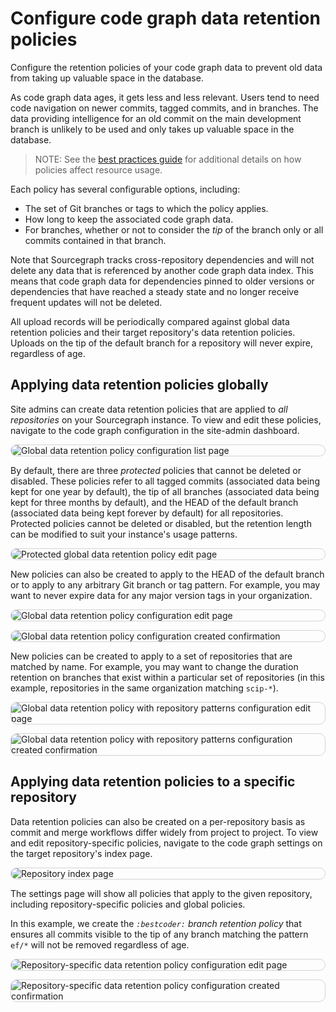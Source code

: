 # Configure code graph data retention policies

<style>
img.screenshot {
  display: block;
  margin: 1em auto;
  max-width: 600px;
  margin-bottom: 0.5em;
  border: 1px solid lightgrey;
  border-radius: 10px;
}
</style>

Configure the retention policies of your code graph data to prevent old data from taking up valuable space in the database.

As code graph data ages, it gets less and less relevant. Users tend to need code navigation on newer commits, tagged commits, and in branches. The data providing intelligence for an old commit on the main development branch is unlikely to be used and only takes up valuable space in the database.

> NOTE: See the [best practices guide](policies_best_practices.md) for additional details on how policies affect resource usage.

Each policy has several configurable options, including:

- The set of Git branches or tags to which the policy applies.
- How long to keep the associated code graph data.
- For branches, whether or not to consider the _tip_ of the branch only or all commits contained in that branch.

Note that Sourcegraph tracks cross-repository dependencies and will not delete any data that is referenced by another code graph data index. This means that code graph data for dependencies pinned to older versions or dependencies that have reached a steady state and no longer receive frequent updates will not be deleted.

All upload records will be periodically compared against global data retention policies and their target repository's data retention policies. Uploads on the tip of the default branch for a repository will never expire, regardless of age.

## Applying data retention policies globally

Site admins can create data retention policies that are applied to _all repositories_ on your Sourcegraph instance. To view and edit these policies, navigate to the code graph configuration in the site-admin dashboard.

<img src="https://storage.googleapis.com/sourcegraph-assets/docs/images/code-intelligence/renamed/global-list.png" class="screenshot" alt="Global data retention policy configuration list page">

By default, there are three _protected_ policies that cannot be deleted or disabled. These policies refer to all tagged commits (associated data being kept for one year by default), the tip of all branches (associated data being kept for three months by default), and the HEAD of the default branch (associated data being kept forever by default) for all repositories. Protected policies cannot be deleted or disabled, but the retention length can be modified to suit your instance's usage patterns.

<img src="https://storage.googleapis.com/sourcegraph-assets/docs/images/code-intelligence/renamed/global-protected.png" class="screenshot" alt="Protected global data retention policy edit page">

New policies can also be created to apply to the HEAD of the default branch or to apply to any arbitrary Git branch or tag pattern. For example, you may want to never expire data for any major version tags in your organization.

<img src="https://storage.googleapis.com/sourcegraph-assets/docs/images/code-intelligence/renamed/retention-create.png" class="screenshot" alt="Global data retention policy configuration edit page">
<img src="https://storage.googleapis.com/sourcegraph-assets/docs/images/code-intelligence/renamed/retention-post-create.png" class="screenshot" alt="Global data retention policy configuration created confirmation">

New policies can be created to apply to a set of repositories that are matched by name. For example, you may want to change the duration retention on branches that exist within a particular set of repositories (in this example, repositories in the same organization matching `scip-*`).

<img src="https://storage.googleapis.com/sourcegraph-assets/docs/images/code-intelligence/renamed/retention-create-repo-list.png" class="screenshot" alt="Global data retention policy with repository patterns configuration edit page">
<img src="https://storage.googleapis.com/sourcegraph-assets/docs/images/code-intelligence/renamed/retention-post-create-repo-list.png" class="screenshot" alt="Global data retention policy with repository patterns configuration created confirmation">

## Applying data retention policies to a specific repository

Data retention policies can also be created on a per-repository basis as commit and merge workflows differ widely from project to project. To view and edit repository-specific policies, navigate to the code graph settings on the target repository's index page.

<img src="https://storage.googleapis.com/sourcegraph-assets/docs/images/code-intelligence/sg-3.33/repository-page.png" class="screenshot" alt="Repository index page">

The settings page will show all policies that apply to the given repository, including repository-specific policies and global policies.

In this example, we create the _`:bestcoder:` branch retention policy_ that ensures all commits visible to the tip of any branch matching the pattern `ef/*` will not be removed regardless of age.

<img src="https://storage.googleapis.com/sourcegraph-assets/docs/images/code-intelligence/renamed/retention-repo-create.png" class="screenshot" alt="Repository-specific data retention policy configuration edit page">
<img src="https://storage.googleapis.com/sourcegraph-assets/docs/images/code-intelligence/renamed/retention-repo-post-create.png" class="screenshot" alt="Repository-specific data retention policy configuration created confirmation">
